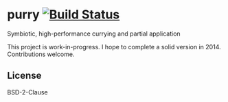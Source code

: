 # purry [![Build Status](https://travis-ci.org/jasonkuhrt/purry.png?branch=master)](https://travis-ci.org/jasonkuhrt/purry)

  Symbiotic, high-performance currying and partial application

  This project is work-in-progress. I hope to complete a solid version in 2014. Contributions welcome.

## License

  BSD-2-Clause
